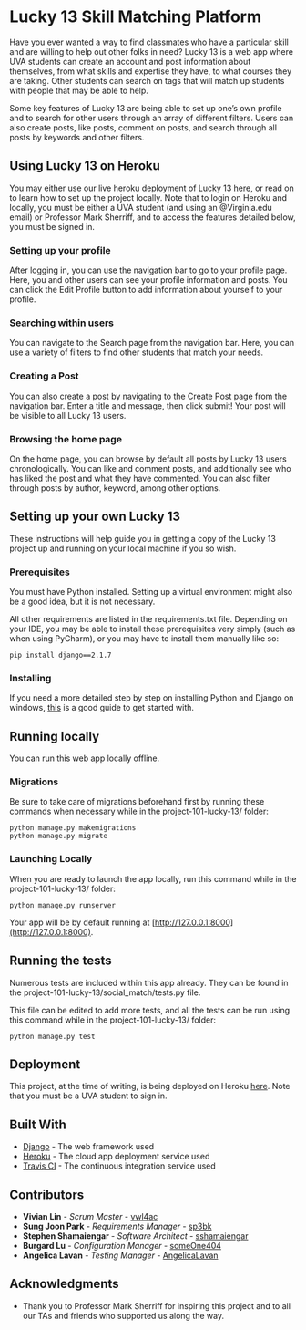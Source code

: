 # Lucky 13 Skill Matching Platform

Have you ever wanted a way to find classmates who have a particular skill and are willing to help out other folks in need? Lucky 13 is a web app where UVA students can create an account and post information about themselves, from what skills and expertise they have, to what courses they are taking. Other students can search on tags that will match up students with people that may be able to help. 

Some key features of Lucky 13 are being able to set up one’s own profile and to search for other users through an array of different filters. Users can also create posts, like posts, comment on posts, and search through all posts by keywords and other filters.

## Using Lucky 13 on Heroku
You may either use our live heroku deployment of Lucky 13 [here](https://social-match-lucky13.herokuapp.com/), or read on to learn how to set up the project locally. Note that to login on Heroku and locally, you must be either a UVA student (and using an @Virginia.edu email) or Professor Mark Sherriff, and to access the features detailed below, you must be signed in.

### Setting up your profile
After logging in, you can use the navigation bar to go to your profile page. Here, you and other users can see your profile information and posts. You can click the Edit Profile button to add information about yourself to your profile.

### Searching within users
You can navigate to the Search page from the navigation bar. Here, you can use a variety of filters to find other students that match your needs.

### Creating a Post
You can also create a post by navigating to the Create Post page from the navigation bar. Enter a title and message, then click submit! Your post will be visible to all Lucky 13 users.

### Browsing the home page
On the home page, you can browse by default all posts by Lucky 13 users chronologically. You can like and comment posts, and additionally see who has liked the post and what they have commented. You can also filter through posts by author, keyword, among other options.

## Setting up your own Lucky 13

These instructions will help guide you in getting a copy of the Lucky 13 project up and running on your local machine if you so wish.

### Prerequisites

You must have Python installed. Setting up a virtual environment might also be a good idea, but it is not necessary.

All other requirements are listed in the requirements.txt file. Depending on your IDE, you may be able to install these prerequisites very simply (such as when using PyCharm),  or you may have to install them manually like so:

```
pip install django==2.1.7
```

### Installing

If you need a more detailed step by step on installing Python and Django on windows, [this](https://www.codingforentrepreneurs.com/blog/install-python-django-on-windows) is a good guide to get started with.

## Running locally

You can run this web app locally offline.

### Migrations
Be sure to take care of migrations beforehand first by running these commands when necessary while in the project-101-lucky-13/ folder:

```
python manage.py makemigrations
python manage.py migrate
```

### Launching Locally
When you are ready to launch the app locally, run this command while in the project-101-lucky-13/ folder:

```
python manage.py runserver
```

Your app will be by default running at [http://127.0.0.1:8000](http://127.0.0.1:8000).


## Running the tests

Numerous tests are included within this app already. They can be found in the project-101-lucky-13/social_match/tests.py file.

This file can be edited to add more tests, and all the tests can be run using this command while in the project-101-lucky-13/ folder:

```
python manage.py test
```

## Deployment

This project, at the time of writing, is being deployed on Heroku [here](https://social-match-lucky13.herokuapp.com/). Note that you must be a UVA student to sign in.

## Built With

* [Django](https://www.djangoproject.com/) - The web framework used
* [Heroku](https://rometools.github.io/rome/) - The cloud app deployment service used
* [Travis CI](https://maven.apache.org/) - The continuous integration service used

## Contributors

* **Vivian Lin** - *Scrum Master* - [vwl4ac](https://github.com/vwl4ac)
* **Sung Joon Park** - *Requirements Manager* - [sp3bk](https://github.com/sp3bk)
* **Stephen Shamaiengar** - *Software Architect* - [sshamaiengar](https://github.com/sshamaiengar)
* **Burgard Lu** - *Configuration Manager* - [someOne404](https://github.com/someOne404)
* **Angelica Lavan** - *Testing Manager* - [AngelicaLavan](https://github.com/AngelicaLavan)

## Acknowledgments

* Thank you to Professor Mark Sherriff for inspiring this project and to all our TAs and friends who supported us along the way.
